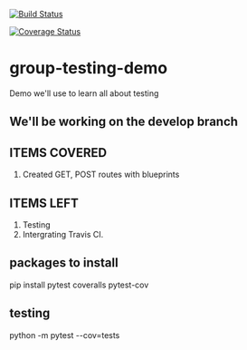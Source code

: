 [![Build Status](https://travis-ci.org/Tevinthuku/group-testing-demo.svg?branch=develop)](https://travis-ci.org/Tevinthuku/group-testing-demo)

[![Coverage Status](https://coveralls.io/repos/github/Tevinthuku/group-testing-demo/badge.svg?branch=develop)](https://coveralls.io/github/Tevinthuku/group-testing-demo?branch=develop)

# group-testing-demo

Demo we'll use to learn all about testing

## We'll be working on the develop branch

## ITEMS COVERED

1. Created GET, POST routes with blueprints

## ITEMS LEFT

1. Testing
2. Intergrating Travis CI.

## packages to install

pip install pytest coveralls pytest-cov

## testing

python -m pytest --cov=tests
